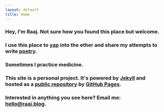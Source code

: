 ```yaml
---
layout: default
title: Home
---
```


### Hey, I'm Raaj. Not sure how you found this place but welcome.
### I use this place to [yap](/musings) into the ether and share my attempts to write [poetry](/poems).
### Sometimes I practice medicine.
### This site is a personal project. It's powered by [Jekyll](https://jekyllrb.com) and hosted as a [public repository](https://github.com/itsraaj/itsraaj.github.io) by [GitHub Pages](https://pages.github.com).
### Interested in anything you see here? Email me: <hello@raaj.blog>.
